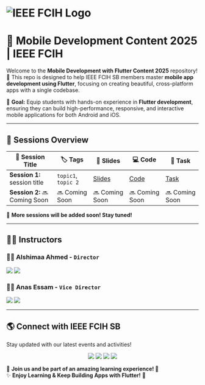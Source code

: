 # ![IEEE FCIH Logo](https://github.com/user-attachments/assets/0db4717d-fe13-4add-aeff-d8ab96f267b7)  
# 📱 **Mobile Development Content 2025 | IEEE FCIH**  

Welcome to the **Mobile Development with Flutter Content 2025** repository! 🚀 This repo is designed to help IEEE FCIH SB members master **mobile app development using Flutter**, focusing on creating beautiful, cross-platform apps with a single codebase.  

📌 **Goal:** Equip students with hands-on experience in **Flutter development**, ensuring they can build high-performance, responsive, and interactive mobile applications for both Android and iOS.  

---

## 📅 **Sessions Overview**  

| 📌 **Session Title** | 🏷️ **Tags** | 📜 **Slides** | 💻 **Code** | 🎯 **Task** |
|-----------------|---------|----------|--------|--------|
| **Session 1:** session title | `topic1`, `topic 2` | [Slides](#) | [Code](#) | [Task](#) |
| **Session 2:** 🔜 Coming Soon  | 🔜 Coming Soon | 🔜 Coming Soon | 🔜 Coming Soon | 🔜 Coming Soon |  

🔹 **More sessions will be added soon! Stay tuned!**  

---

## 👨‍💻 **Instructors**  

### 👨‍💻 **Alshimaa Ahmed** - `Director`  
<p>
  <a href="https://www.linkedin.com/in/[LinkedInUsername]/"><img src="https://img.shields.io/badge/LinkedIn-%230077B5.svg?style=for-the-badge&logo=linkedin&logoColor=white"></a>
  <a href="https://github.com/[GitHubUsername]/"><img src="https://img.shields.io/badge/GitHub-%23181717.svg?style=for-the-badge&logo=github&logoColor=white"></a>
</p>

### 👨‍💻 **Anas Essam** - `Vice Director`  
<p>
  <a href="https://www.linkedin.com/in/[LinkedInUsername]/"><img src="https://img.shields.io/badge/LinkedIn-%230077B5.svg?style=for-the-badge&logo=linkedin&logoColor=white"></a>
  <a href="https://github.com/anoz24/"><img src="https://img.shields.io/badge/GitHub-%23181717.svg?style=for-the-badge&logo=github&logoColor=white"></a>
</p>

---

## 🌎 **Connect with IEEE FCIH SB**  

Stay updated with our latest events and activities!  

<p align="center">
  <a href="https://www.facebook.com/IEEE.FCIH"><img src="https://img.shields.io/badge/Facebook-%231877F2.svg?style=for-the-badge&logo=facebook&logoColor=white"></a>
  <a href="https://www.instagram.com/ieeefcih.sb/"><img src="https://img.shields.io/badge/Instagram-%23E4405F.svg?style=for-the-badge&logo=instagram&logoColor=white"></a>
  <a href="https://www.linkedin.com/company/ieee-fcih-sb"><img src="https://img.shields.io/badge/LinkedIn-%230077B5.svg?style=for-the-badge&logo=linkedin&logoColor=white"></a>
  <a href="https://www.youtube.com/@ieee.fcihsb"><img src="https://img.shields.io/badge/YouTube-%23FF0000.svg?style=for-the-badge&logo=youtube&logoColor=white"></a>
</p>

📌 **Join us and be part of an amazing learning experience! 🚀**  
✨ **Enjoy Learning & Keep Building Apps with Flutter!** 📱  
